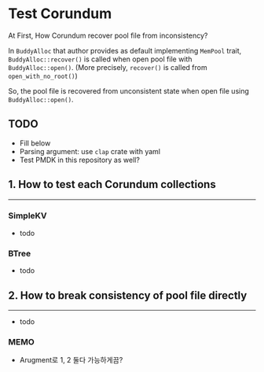 # Test Corundum
At First, How Corundum recover pool file from inconsistency?
    
In `BuddyAlloc` that author provides as default implementing `MemPool` trait, `BuddyAlloc::recover()` is called when open pool file with `BuddyAlloc::open()`.
(More precisely, `recover()` is called from `open_with_no_root()`)

So, the pool file is recovered from unconsistent state when open file using `BuddyAlloc::open()`.

## TODO
- Fill below
- Parsing argument: use `clap` crate with yaml
- Test PMDK in this repository as well?

## 1. How to test each Corundum collections
---
### SimpleKV
- todo

### BTree
- todo

## 2. How to break consistency of pool file directly
---
- todo

### MEMO
- Arugment로 1, 2 둘다 가능하게끔?